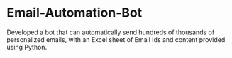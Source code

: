 # Email-Automation-Bot
Developed a bot that can automatically send hundreds of thousands of personalized emails, with an Excel sheet of Email Ids and content provided using Python.
